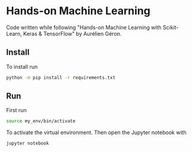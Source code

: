 # Hands-on Machine Learning
Code written while following "Hands-on Machine Learning with Scikit-Learn, Keras & TensorFlow" by Aurélien Géron.

## Install
To install run
```bash
python -m pip install -r requirements.txt
```

## Run
First run
```bash
source my_env/bin/activate
```
To activate the virtual environment. Then open the Jupyter notebook with
```bash
jupyter notebook
```
